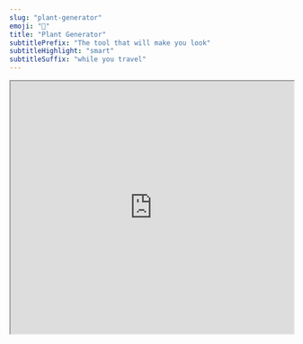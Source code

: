 ```yaml
---
slug: "plant-generator"
emoji: "🌱"
title: "Plant Generator"
subtitlePrefix: "The tool that will make you look"
subtitleHighlight: "smart"
subtitleSuffix: "while you travel"
---
```


<iframe src="https://aviadlevy.github.io/plant-generator" width="100%" height="450"></iframe>